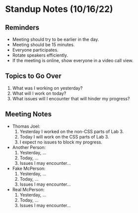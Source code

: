 # Standup Notes (10/16/22)

## Reminders
- Meeting should try to be earlier in the day.
- Meeting should be 15 minutes.
- Everyone participates.
- Rotate speakers efficiently.
- If the meeting is online, show everyone in a video call view.

## Topics to Go Over
1. What was I working on yesterday?
2. What will I work on today?
3. What issues will I encounter that will hinder my progress?

## Meeting Notes
- Thomas Joel:
  1. Yesterday I worked on the non-CSS parts of Lab 3.
  2. Today I will work on the CSS parts of Lab 3.
  3. I expect no issues to block my progress.
- Another Person:
  1. Yesterday, ...
  2. Today, ...
  3. Issues I may encounter...
- Fake McPerson:
  1. Yesterday, ...
  2. Today, ...
  3. Issues I may encounter...
- Real McPerson:
  1. Yesterday, ...
  2. Today, ...
  3. Issues I may encounter...